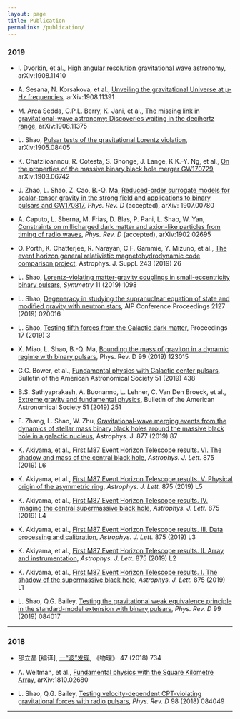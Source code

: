 ```yaml
---
layout: page
title: Publication
permalink: /publication/
---
```


### 2019

- I. Dvorkin, et al., [High angular resolution gravitational wave
astronomy](https://arxiv.org/abs/1908.11410), arXiv:1908.11410

- A. Sesana, N. Korsakova, et al., [Unveiling the gravitational Universe at
μ-Hz frequencies](https://arxiv.org/abs/1908.11391), arXiv:1908.11391

- M. Arca Sedda, C.P.L. Berry, K. Jani, et al., [The missing link in
gravitational-wave astronomy: Discoveries waiting in the decihertz
range](https://arxiv.org/abs/1908.11375), arXiv:1908.11375

- L. Shao, [Pulsar tests of the gravitational Lorentz
violation](https://arxiv.org/abs/1905.08405), arXiv:1905.08405

- K. Chatziioannou, R. Cotesta, S. Ghonge, J. Lange, K.K.-Y. Ng, et al., [On
  the properties of the massive binary black hole merger
GW170729](https://arxiv.org/abs/1903.06742), arXiv:1903.06742

- J. Zhao, L. Shao, Z. Cao, B.-Q. Ma, [Reduced-order surrogate models for
scalar-tensor gravity in the strong field and applications to binary
pulsars and GW170817](https://arxiv.org/abs/1907.00780), 
*Phys. Rev. D* (accepted), arXiv: 1907.00780

- A. Caputo, L. Sberna, M. Frias, D. Blas, P. Pani, L. Shao, W. Yan,
  [Constraints on millicharged dark matter and axion-like particles from timing
of radio waves](https://arxiv.org/abs/1902.02695), 
*Phys. Rev. D* (accepted), arXiv:1902.02695

- O. Porth, K. Chatterjee, R. Narayan, C.F. Gammie, Y. Mizuno, et al., [The
  event horizon general relativistic magnetohydrodynamic code comparison
project](https://arxiv.org/abs/1904.04923), Astrophys. J. Suppl. 243 (2019) 26

- L. Shao, [Lorentz-violating matter-gravity couplings in
small-eccentricity binary pulsars](https://arxiv.org/abs/1908.10019),
*Symmetry* 11 (2019) 1098

- L. Shao, [Degeneracy in studying the supranuclear equation of state and
  modified gravity with neutron stars](https://arxiv.org/abs/1901.07546),
AIP Conference Proceedings 2127 (2019) 020016

- L. Shao, [Testing fifth forces from the Galactic dark
matter](https://arxiv.org/abs/1907.02232), Proceedings 17 (2019) 3

- X. Miao, L. Shao, B.-Q. Ma, [Bounding the mass of graviton in a dynamic regime
  with binary pulsars](https://arxiv.org/abs/1905.12836), Phys. Rev. D 99 (2019) 123015

- G.C. Bower, et al., [Fundamental physics with Galactic center
  pulsars](http://adsabs.harvard.edu/abs/2019BAAS...51c.438B), Bulletin of the
American Astronomical Society 51 (2019) 438

- B.S. Sathyaprakash, A. Buonanno, L. Lehner, C. Van Den Broeck, et al.,
  [Extreme gravity and fundamental physics](https://arxiv.org/abs/1903.09221),
  Bulletin of the American Astronomical Society 51 (2019) 251

- F. Zhang, L. Shao, W. Zhu, [Gravitational-wave merging events from the
  dynamics of stellar mass binary black holes around the massive black hole in
a galactic nucleus](https://arxiv.org/abs/1903.02685), Astrophys. J. 877 (2019) 87

- K. Akiyama, et al., [First M87 Event Horizon Telescope results. VI. The
  shadow and mass of the central black
hole](https://doi.org/10.3847/2041-8213/ab1141), *Astrophys. J. Lett.* 875 (2019) L6 

- K. Akiyama, et al., [First M87 Event Horizon Telescope results. V. Physical
  origin of the asymmetric ring](https://doi.org/10.3847/2041-8213/ab0f43),
*Astrophys. J. Lett.* 875 (2019) L5 

- K. Akiyama, et al., [First M87 Event Horizon Telescope results. IV. Imaging
  the central supermassive black
hole](https://doi.org/10.3847/2041-8213/ab0e85), *Astrophys. J. Lett.* 875 (2019) L4 

- K. Akiyama, et al., [First M87 Event Horizon Telescope results. III. Data
  processing and calibration](https://doi.org/10.3847/2041-8213/ab0c57),
*Astrophys. J. Lett.* 875 (2019) L3 

- K. Akiyama, et al., [First M87 Event Horizon Telescope results. II. Array and
  instrumentation](https://doi.org/10.3847/2041-8213/ab0c96), *Astrophys. J.
Lett.* 875 (2019) L2 

- K. Akiyama, et al., [First M87 Event Horizon Telescope results. I. The shadow
  of the supermassive black hole](https://doi.org/10.3847/2041-8213/ab0ec7),
*Astrophys. J. Lett.* 875 (2019) L1 

- L. Shao, Q.G. Bailey, [Testing the gravitational weak equivalence principle
  in the standard-model extension with binary
pulsars](https://arxiv.org/abs/1903.11760), *Phys. Rev. D* 99 (2019) 084017

---

### 2018

- 邵立晶 [编译],
  [一“波”发现](http://www.wuli.ac.cn/CN/abstract/abstract73163.shtml), 《物理》
47 (2018) 734

- A. Weltman, et al., [Fundamental physics with the Square
Kilometre Array](https://arxiv.org/abs/1810.02680), arXiv:1810.02680

- L. Shao, Q.G. Bailey, [Testing velocity-dependent CPT-violating gravitational
  forces with radio pulsars](https://arxiv.org/abs/1810.06332), *Phys. Rev. D*
98 (2018) 084049

---
